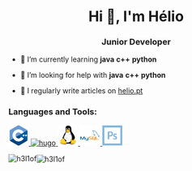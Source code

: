 <h1 align="center">Hi 👋, I'm Hélio</h1>
<h3 align="center">Junior Developer</h3>

- 🌱 I’m currently learning **java** **c++** **python**

- 🤝 I’m looking for help with **java** **c++** **python**

- 📝 I regularly write articles on [helio.pt](helio.pt)


<h3 align="left">Languages and Tools:</h3>
<p align="left"> <a href="https://www.w3schools.com/cpp/" target="_blank" rel="noreferrer"> <img src="https://raw.githubusercontent.com/devicons/devicon/master/icons/cplusplus/cplusplus-original.svg" alt="cplusplus" width="40" height="40"/> </a> <a href="https://gohugo.io/" target="_blank" rel="noreferrer"> <img src="https://api.iconify.design/logos-hugo.svg" alt="hugo" width="40" height="40"/> </a> <a href="https://www.linux.org/" target="_blank" rel="noreferrer"> <img src="https://raw.githubusercontent.com/devicons/devicon/master/icons/linux/linux-original.svg" alt="linux" width="40" height="40"/> </a> <a href="https://www.mysql.com/" target="_blank" rel="noreferrer"> <img src="https://raw.githubusercontent.com/devicons/devicon/master/icons/mysql/mysql-original-wordmark.svg" alt="mysql" width="40" height="40"/> </a> <a href="https://www.photoshop.com/en" target="_blank" rel="noreferrer"> <img src="https://raw.githubusercontent.com/devicons/devicon/master/icons/photoshop/photoshop-line.svg" alt="photoshop" width="40" height="40"/> </a> </p>

<p><img align="left" src="https://github-readme-streak-stats.herokuapp.com/?user=h3l1of&theme=onedark" alt="h3l1of" /></p>

<p><img align="center" src="https://github-readme-stats.vercel.app/api?username=h3l1of&theme=onedark&show_icons=true&locale=en" alt="h3l1of" /></p>



